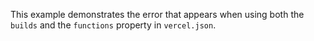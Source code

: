 This example demonstrates the error that appears when using both the `builds` and the `functions` property in `vercel.json`.
